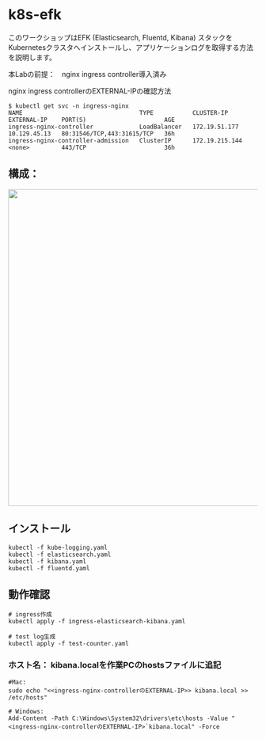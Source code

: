 # k8s-efk

このワークショップはEFK (Elasticsearch, Fluentd, Kibana) スタックを Kubernetesクラスタへインストールし、アプリケーションログを取得する方法を説明します。

本Labの前提：　nginx ingress controller導入済み

nginx ingress controllerのEXTERNAL-IPの確認方法
```
$ kubectl get svc -n ingress-nginx
NAME                                 TYPE           CLUSTER-IP       EXTERNAL-IP    PORT(S)                      AGE
ingress-nginx-controller             LoadBalancer   172.19.51.177    10.129.45.13   80:31546/TCP,443:31615/TCP   36h
ingress-nginx-controller-admission   ClusterIP      172.19.215.144   <none>         443/TCP                      36h
```

## 構成：

<image src=./images/EFK_architecture.png width=640>

## インストール
```
kubectl -f kube-logging.yaml
kubectl -f elasticsearch.yaml
kubectl -f kibana.yaml
kubectl -f fluentd.yaml
```
## 動作確認
```
# ingress作成
kubectl apply -f ingress-elasticsearch-kibana.yaml

# test log生成
kubectl apply -f test-counter.yaml
```
### ホスト名： kibana.localを作業PCのhostsファイルに追記
```
#Mac: 
sudo echo "<<ingress-nginx-controllerのEXTERNAL-IP>> kibana.local >> /etc/hosts"

# Windows:
Add-Content -Path C:\Windows\System32\drivers\etc\hosts -Value "<ingress-nginx-controllerのEXTERNAL-IP>`kibana.local" -Force
```
